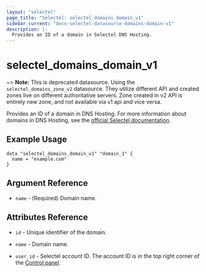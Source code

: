 ```yaml
---
layout: "selectel"
page_title: "Selectel: selectel_domains_domain_v1"
sidebar_current: "docs-selectel-datasource-domains-domain-v1"
description: |-
  Provides an ID of a domain in Selectel DNS Hosting.
---
```


# selectel\_domains\_domain_v1

~> **Note:** This is deprecated datasource. Using the `selectel_domains_zone_v2` datasource. They utilize different API and created zones live on different authoritative servers. Zone created in v2 API is entirely new zone, and not available via v1 api and vice versa.

Provides an ID of a domain in DNS Hosting. For more information about domains in DNS Hosting, see the [official Selectel documentation](https://docs.selectel.ru/networks-services/dns/zones/).

## Example Usage

```hcl
data "selectel_domains_domain_v1" "domain_1" {
  name = "example.com"
}
```

## Argument Reference

* `name` - (Required) Domain name.

## Attributes Reference

* `id` - Unique identifier of the domain.
  
* `name` - Domain name.

* `user_id` - Selectel account ID. The account ID is in the top right corner of the [Control panel](https://my.selectel.ru/).
